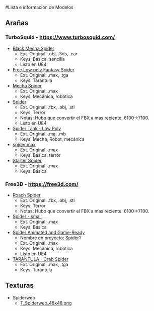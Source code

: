 #Lista e información de Modelos

## Arañas

### TurboSquid - https://www.turbosquid.com/

- [Black Mecha Spider](https://www.turbosquid.com/3d-models/free-spider-arachnid-3d-model/767460) 
	- Ext. Original: .obj, .3ds, .car
	- Keys: Básica, sencilla
	- Listo en UE4
- [Free Low poly Fantasy Spider](https://www.turbosquid.com/3d-models/free-spider-animations-3d-model/398764)
	- Ext. Original: .max, .tga
	- Keys: Tarántula
- [Mecha Spider](https://www.turbosquid.com/FullPreview/Index.cfm/ID/243522)
	- Ext. Original: .max
	- Keys: Mecánica, robótica
- [Spider](https://www.turbosquid.com/3d-models/free-spider-3d-model/745844)
	- Ext. Original: .fbx, .obj, .stl
	- Keys: Terror
	- Notas: Hubo que convertir el FBX  a mas reciente. 6100->7100.
	- Listo en UE4
- [Spider Tank - Low Poly](https://www.turbosquid.com/3d-models/spider-tank-ma-free/759829)
	- Ext. Original: .ma, .mb
	- Keys: Mecha, Robot, mecánica
- [spider.max](https://www.turbosquid.com/3d-models/free-spider-3d-model/399166)
	- Ext. Original: .max
	- Keys: Básica, terror
- [Starter Spider](https://www.turbosquid.com/3d-models/free-spider-3d-model/385033)
	- Ext. Original: .max
	- Keys: Básica


### Free3D - https://free3d.com/

- [Roach Spider](https://free3d.com/3d-model/roach-spider-66571.html)
	- Ext. Original: .fbx, .obj, .stl
	- Keys: Terror
	- Notas: Hubo que convertir el FBX  a mas reciente. 6100->7100.
- [Spider - small](https://free3d.com/3d-model/spider-small-63818.html)
	- Ext. Original: .max
	- Keys: Básica
- [Spider Animated and Game-Ready](https://free3d.com/3d-model/spider-animated-low-poly-and-game-ready-87147.html)
	- Nombre en proyecto: Spider1
	- Ext. Original: .max
	- Keys: Mecánica, robótica
	- Listo en UE4
- [TARANTULA - Crab Spider](https://free3d.com/3d-model/tarantula-crab-spider-72919.html)
	- Ext. Original: .max, .tga
	- Keys: Tarántula


## Texturas

- Spiderweb
	- [T_Spiderweb_48x48.png](https://www.iconfinder.com/icons/205626/animal_center_clue_cobweb_communication_connection_danger_dangerous_dead_fake_false_grid_halloween_insect_insects_ladybird_media_net_network_shape_social_spider_spider%27s_web_spiderweb_web_icon#size=48)